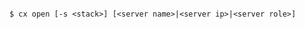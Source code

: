 <!-- layout:code post: open_usage -->

```

$ cx open [-s <stack>] [<server name>|<server ip>|<server role>]

```
